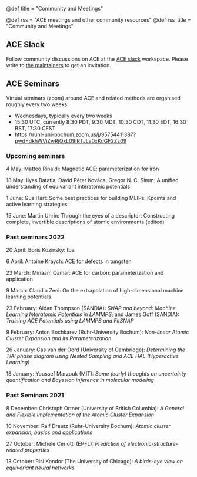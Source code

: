 @def title = "Community and Meetings"
<!-- @def hascode = true -->
@def rss = "ACE meetings and other community resources"
@def rss_title = "Community and Meetings"
<!-- @def rss_pubdate = Date(2019, 5, 1) -->
<!-- @def tags = ["syntax", "code", "image"] -->

## ACE Slack

Follow community discussions on ACE at the [ACE slack](http://ace-sbt8470.slack.com) workspace. Please write to [the maintainers](/contact/) to get an invitation.

## ACE Seminars 

Virtual seminars (zoom) around ACE and related methods are organised roughly every two weeks: 

* Wednesdays, typically every two weeks
* 15:30 UTC, currently 8:30 PDT, 9:30 MDT, 10:30 CDT, 11:30 EDT, 16:30 BST, 17:30 CEST
* https://ruhr-uni-bochum.zoom.us/j/95754411387?pwd=dkhWVjZwRjQxL09iRTJLa0xKdGF2Zz09



### Upcoming seminars 


4 May: Matteo Rinaldi: Magnetic ACE: parameterization for iron

18 May: Ilyes Batatia, Dávid Péter Kovács, Gregor N. C. Simm: A unified understanding of equivariant interatomic potentials

1 June: Gus Hart: Some best practices for building MLIPs: Kpoints and active learning strategies

15 June: Martin Uhrin: Through the eyes of a descriptor: Constructing complete, invertible descriptions of atomic environments (edited) 


### Past seminars 2022

20 April: Boris Kozinsky: tba

6 April: Antoine Kraych: ACE for defects in tungsten

23 March: Minaam Qamar: ACE for carbon: parameterization and application

9 March: Claudio Zeni: On the extrapolation of high-dimensional machine learning potentials

23 February:  Aidan Thompson (SANDIA): _SNAP and beyond: Machine Learning Interatomic Potentials in LAMMPS_; and James Goff (SANDIA): _Training ACE Potentials using LAMMPS and FitSNAP_

9 February: Anton Bochkarev (Ruhr-University Bochum): _Non-linear Atomic Cluster Expansion and its Parameterization_

26 January: Cas van der Oord (University of Cambridge): _Determining the TiAl phase diagram using Nested Sampling and ACE HAL (Hyperactive Learning)_

18 January: Youssef Marzouk (MIT): _Some (early) thoughts on uncertainty quantification and Bayesian inference in molecular modeling_

### Past Seminars 2021

8 December: Christoph Ortner (University of British Columbia): _A General and Flexible Implementation of the Atomic Cluster Expansion_

10 November: Ralf Drautz (Ruhr-University Bochum): _Atomic cluster expansion, basics and applications_

27 October: Michele Ceriotti (EPFL): _Prediction of electronic-structure-related properties_

13 October: Risi Kondor (The University of Chicago): _A birds-eye view on equivariant neural networks_
